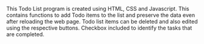This Todo List program is created using HTML, CSS and Javascript.
This contains functions to add Todo items to the list and preserve the data even after reloading the web page.
Todo list items can be deleted  and also edited using the respective buttons.
Checkbox included to identify the tasks that are completed.

